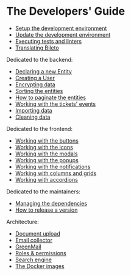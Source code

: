 # The Developers' Guide

- [Setup the development environment](/docs/developers/setup.md)
- [Update the development environment](/docs/developers/update.md)
- [Executing tests and linters](/docs/developers/tests.md)
- [Translating Bileto](/docs/developers/translations.md)

Dedicated to the backend:

- [Declaring a new Entity](/docs/developers/entity.md)
- [Creating a User](/docs/developers/create-user.md)
- [Encrypting data](/docs/developers/encryptor.md)
- [Sorting the entities](/docs/developers/sorters.md)
- [How to paginate the entities](/docs/developers/pagination.md)
- [Working with the tickets' events](/docs/developers/tickets-events.md)
- [Importing data](/docs/developers/import-data.md)
- [Cleaning data](/docs/developers/clean-data.md)

Dedicated to the frontend:

- [Working with the buttons](/docs/developers/buttons.md)
- [Working with the icons](/docs/developers/icons.md)
- [Working with the modals](/docs/developers/modals.md)
- [Working with the popups](/docs/developers/popups.md)
- [Working with the notifications](/docs/developers/notifications.md)
- [Working with columns and grids](/docs/developers/columns-and-grids.md)
- [Working with accordions](/docs/developers/accordions.md)

Dedicated to the maintainers:

- [Managing the dependencies](/docs/developers/dependencies.md)
- [How to release a version](/docs/developers/release.md)

Architecture:

- [Document upload](/docs/developers/document-upload.md)
- [Email collector](/docs/developers/email-collector.md)
- [GreenMail](/docs/developers/greenmail.md)
- [Roles & permissions](/docs/developers/roles.md)
- [Search engine](/docs/developers/search-engine.md)
- [The Docker images](/docs/developers/docker-images.md)

